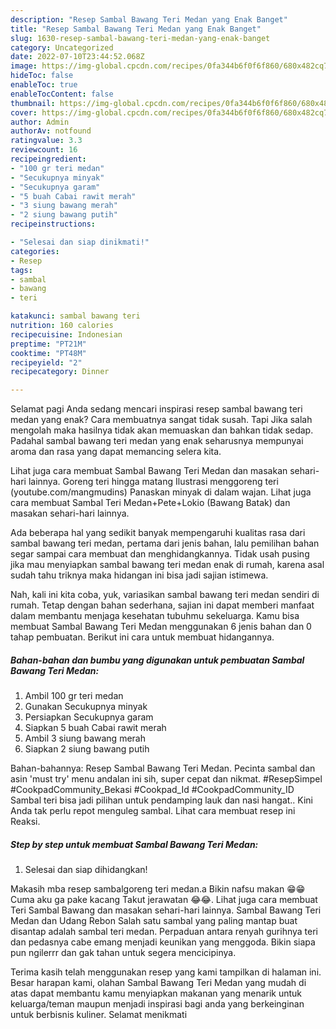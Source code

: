 ```yaml
---
description: "Resep Sambal Bawang Teri Medan yang Enak Banget"
title: "Resep Sambal Bawang Teri Medan yang Enak Banget"
slug: 1630-resep-sambal-bawang-teri-medan-yang-enak-banget
category: Uncategorized
date: 2022-07-10T23:44:52.068Z
image: https://img-global.cpcdn.com/recipes/0fa344b6f0f6f860/680x482cq70/sambal-bawang-teri-medan-foto-resep-utama.jpg
hideToc: false
enableToc: true
enableTocContent: false
thumbnail: https://img-global.cpcdn.com/recipes/0fa344b6f0f6f860/680x482cq70/sambal-bawang-teri-medan-foto-resep-utama.jpg
cover: https://img-global.cpcdn.com/recipes/0fa344b6f0f6f860/680x482cq70/sambal-bawang-teri-medan-foto-resep-utama.jpg
author: Admin
authorAv: notfound
ratingvalue: 3.3
reviewcount: 16
recipeingredient:
- "100 gr teri medan"
- "Secukupnya minyak"
- "Secukupnya garam"
- "5 buah Cabai rawit merah"
- "3 siung bawang merah"
- "2 siung bawang putih"
recipeinstructions:

- "Selesai dan siap dinikmati!"
categories:
- Resep
tags:
- sambal
- bawang
- teri

katakunci: sambal bawang teri 
nutrition: 160 calories
recipecuisine: Indonesian
preptime: "PT21M"
cooktime: "PT48M"
recipeyield: "2"
recipecategory: Dinner

---
```



Selamat pagi Anda sedang mencari inspirasi resep sambal bawang teri medan yang enak? Cara membuatnya sangat tidak susah. Tapi Jika salah mengolah maka hasilnya tidak akan memuaskan dan bahkan tidak sedap. Padahal sambal bawang teri medan yang enak seharusnya mempunyai aroma dan rasa yang dapat memancing selera kita.


Lihat juga cara membuat Sambal Bawang Teri Medan dan masakan sehari-hari lainnya. Goreng teri hingga matang Ilustrasi menggoreng teri (youtube.com/mangmudins) Panaskan minyak di dalam wajan. Lihat juga cara membuat Sambal Teri Medan+Pete+Lokio (Bawang Batak) dan masakan sehari-hari lainnya.

Ada beberapa hal yang sedikit banyak mempengaruhi kualitas rasa dari sambal bawang teri medan, pertama dari jenis bahan, lalu pemilihan bahan segar sampai cara membuat dan menghidangkannya. Tidak usah pusing jika mau menyiapkan sambal bawang teri medan enak di rumah, karena asal sudah tahu triknya maka hidangan ini bisa jadi sajian istimewa.


Nah, kali ini kita coba, yuk, variasikan sambal bawang teri medan sendiri di rumah. Tetap dengan bahan sederhana, sajian ini dapat memberi manfaat dalam membantu menjaga kesehatan tubuhmu sekeluarga. Kamu bisa membuat Sambal Bawang Teri Medan menggunakan 6 jenis bahan dan 0 tahap pembuatan. Berikut ini cara untuk membuat hidangannya.

<!--inarticleads1-->

##### Bahan-bahan dan bumbu yang digunakan untuk pembuatan Sambal Bawang Teri Medan:

1. Ambil 100 gr teri medan
1. Gunakan Secukupnya minyak
1. Persiapkan Secukupnya garam
1. Siapkan 5 buah Cabai rawit merah
1. Ambil 3 siung bawang merah
1. Siapkan 2 siung bawang putih


Bahan-bahannya: Resep Sambal Bawang Teri Medan. Pecinta sambal dan asin &#39;must try&#39; menu andalan ini sih, super cepat dan nikmat. #ResepSimpel #CookpadCommunity_Bekasi #Cookpad_Id #CookpadCommunity_ID Sambal teri bisa jadi pilihan untuk pendamping lauk dan nasi hangat.. Kini Anda tak perlu repot menguleg sambal. Lihat cara membuat resep ini Reaksi. 

<!--inarticleads2-->

##### Step by step untuk membuat Sambal Bawang Teri Medan:


1. Selesai dan siap dihidangkan!

Makasih mba resep sambalgoreng teri medan.a Bikin nafsu makan 😁😁 Cuma aku ga pake kacang Takut jerawatan 😂😂. Lihat juga cara membuat Teri Sambal Bawang dan masakan sehari-hari lainnya. Sambal Bawang Teri Medan dan Udang Rebon Salah satu sambal yang paling mantap buat disantap adalah sambal teri medan. Perpaduan antara renyah gurihnya teri dan pedasnya cabe emang menjadi keunikan yang menggoda. Bikin siapa pun ngilerrr dan gak tahan untuk segera mencicipinya. 

Terima kasih telah menggunakan resep yang kami tampilkan di halaman ini. Besar harapan kami, olahan Sambal Bawang Teri Medan yang mudah di atas dapat membantu kamu menyiapkan makanan yang menarik untuk keluarga/teman maupun menjadi inspirasi bagi anda yang berkeinginan untuk berbisnis kuliner. Selamat menikmati
